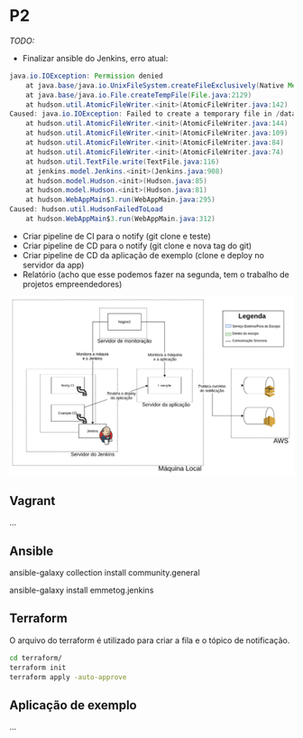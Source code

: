 # P2

*TODO:*
- Finalizar ansible do Jenkins, erro atual:
```java
java.io.IOException: Permission denied
	at java.base/java.io.UnixFileSystem.createFileExclusively(Native Method)
	at java.base/java.io.File.createTempFile(File.java:2129)
	at hudson.util.AtomicFileWriter.<init>(AtomicFileWriter.java:142)
Caused: java.io.IOException: Failed to create a temporary file in /data/jenkins
	at hudson.util.AtomicFileWriter.<init>(AtomicFileWriter.java:144)
	at hudson.util.AtomicFileWriter.<init>(AtomicFileWriter.java:109)
	at hudson.util.AtomicFileWriter.<init>(AtomicFileWriter.java:84)
	at hudson.util.AtomicFileWriter.<init>(AtomicFileWriter.java:74)
	at hudson.util.TextFile.write(TextFile.java:116)
	at jenkins.model.Jenkins.<init>(Jenkins.java:908)
	at hudson.model.Hudson.<init>(Hudson.java:85)
	at hudson.model.Hudson.<init>(Hudson.java:81)
	at hudson.WebAppMain$3.run(WebAppMain.java:295)
Caused: hudson.util.HudsonFailedToLoad
	at hudson.WebAppMain$3.run(WebAppMain.java:312)
```
- Criar pipeline de CI para o notify (git clone e teste)
- Criar pipeline de CD para o notify (git clone e nova tag do git)
- Criar pipeline de CD da aplicação de exemplo (clone e deploy no
  servidor da app)
- Relatório (acho que esse podemos fazer na segunda, tem o trabalho de
  projetos empreendedores)

![Visão Geral da Arquitetura](./arquitetura.png)

## Vagrant

...

## Ansible

ansible-galaxy collection install community.general

ansible-galaxy install emmetog.jenkins


## Terraform

O arquivo do terraform é utilizado para criar a fila e o tópico de
notificação.

```bash
cd terraform/
terraform init
terraform apply -auto-approve
```

## Aplicação de exemplo

...
